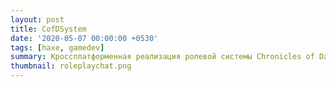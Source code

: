 ```yaml
---
layout: post
title: CofDSystem
date: '2020-05-07 00:00:00 +0530'
tags: [haxe, gamedev]
summary: Кроссплатформенная реализация ролевой системы Chronicles of Darkness для автоматизации игры.
thumbnail: roleplaychat.png
---
```

